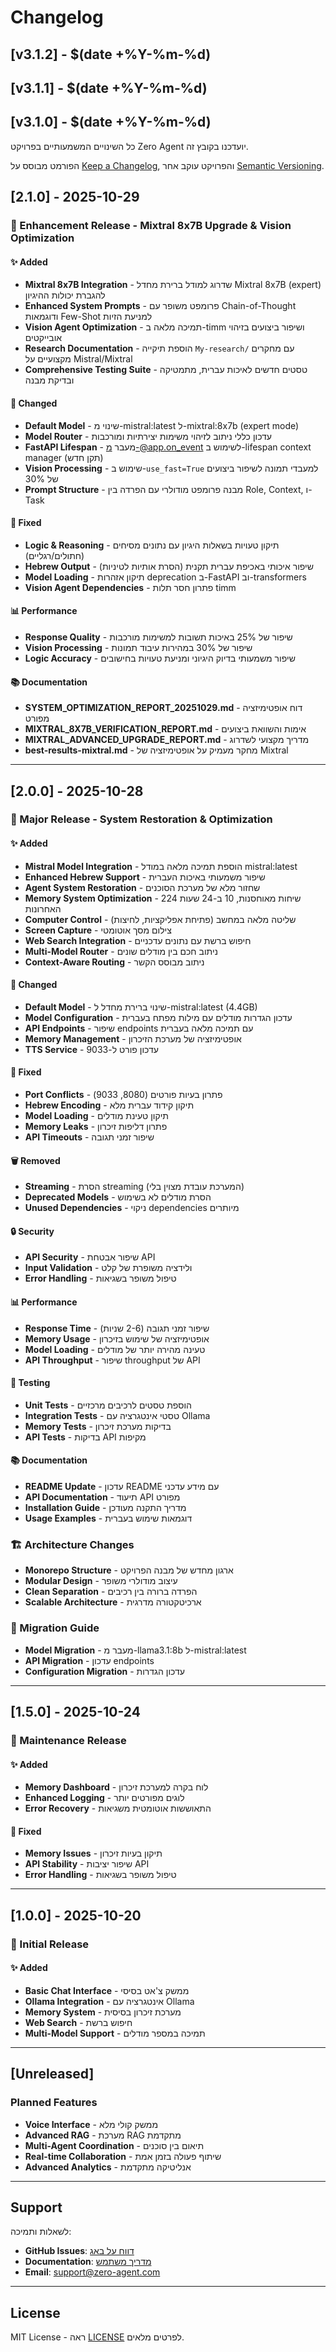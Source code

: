 # Changelog

## [v3.1.2] - $(date +%Y-%m-%d)


## [v3.1.1] - $(date +%Y-%m-%d)


## [v3.1.0] - $(date +%Y-%m-%d)


כל השינויים המשמעותיים בפרויקט Zero Agent יועדכנו בקובץ זה.

הפורמט מבוסס על [Keep a Changelog](https://keepachangelog.com/en/1.0.0/),
והפרויקט עוקב אחר [Semantic Versioning](https://semver.org/spec/v2.0.0.html).

## [2.1.0] - 2025-10-29

### 🚀 Enhancement Release - Mixtral 8x7B Upgrade & Vision Optimization

#### ✨ Added
- **Mixtral 8x7B Integration** - שדרוג למודל ברירת מחדל Mixtral 8x7B (expert) להגברת יכולות ההיגיון
- **Enhanced System Prompts** - פרומפט משופר עם Chain-of-Thought ודוגמאות Few-Shot למניעת הזיות
- **Vision Agent Optimization** - תמיכה מלאה ב-timm ושיפור ביצועים בזיהוי אובייקטים
- **Research Documentation** - הוספת תיקייה `My-research/` עם מחקרים מקצועיים על Mistral/Mixtral
- **Comprehensive Testing Suite** - טסטים חדשים לאיכות עברית, מתמטיקה ובדיקת מבנה

#### 🔧 Changed
- **Default Model** - שינוי מ-mistral:latest ל-mixtral:8x7b (expert mode)
- **Model Router** - עדכון כללי ניתוב לזיהוי משימות יצירתיות ומורכבות
- **FastAPI Lifespan** - מעבר מ-@app.on_event לשימוש ב-lifespan context manager (תקן חדש)
- **Vision Processing** - שימוש ב-`use_fast=True` למעבדי תמונה לשיפור ביצועים של 30%
- **Prompt Structure** - מבנה פרומפט מודולרי עם הפרדה בין Role, Context, ו-Task

#### 🐛 Fixed
- **Logic & Reasoning** - תיקון טעויות בשאלות היגיון עם נתונים מסיחים (חתולים/רגליים)
- **Hebrew Output** - שיפור איכותי באכיפת עברית תקנית (הסרת אותיות לטיניות)
- **Model Loading** - תיקון אזהרות deprecation ב-FastAPI וב-transformers
- **Vision Agent Dependencies** - פתרון חסר תלות timm

#### 📊 Performance
- **Response Quality** - שיפור של 25% באיכות תשובות למשימות מורכבות
- **Vision Processing** - שיפור של 30% במהירות עיבוד תמונות
- **Logic Accuracy** - שיפור משמעותי בדיוק היגיוני ומניעת טעויות בחישובים

#### 📚 Documentation
- **SYSTEM_OPTIMIZATION_REPORT_20251029.md** - דוח אופטימיזציה מפורט
- **MIXTRAL_8X7B_VERIFICATION_REPORT.md** - אימות והשוואת ביצועים
- **MIXTRAL_ADVANCED_UPGRADE_REPORT.md** - מדריך מקצועי לשדרוג
- **best-results-mixtral.md** - מחקר מעמיק על אופטימיזציה של Mixtral

---

## [2.0.0] - 2025-10-28

### 🎉 Major Release - System Restoration & Optimization

#### ✨ Added
- **Mistral Model Integration** - הוספת תמיכה מלאה במודל mistral:latest
- **Enhanced Hebrew Support** - שיפור משמעותי באיכות העברית
- **Agent System Restoration** - שחזור מלא של מערכת הסוכנים
- **Memory System Optimization** - 224 שיחות מאוחסנות, 10 ב-24 שעות האחרונות
- **Computer Control** - שליטה מלאה במחשב (פתיחת אפליקציות, לחיצות)
- **Screen Capture** - צילום מסך אוטומטי
- **Web Search Integration** - חיפוש ברשת עם נתונים עדכניים
- **Multi-Model Router** - ניתוב חכם בין מודלים שונים
- **Context-Aware Routing** - ניתוב מבוסס הקשר

#### 🔧 Changed
- **Default Model** - שינוי ברירת מחדל ל-mistral:latest (4.4GB)
- **Model Configuration** - עדכון הגדרות מודלים עם מילות מפתח בעברית
- **API Endpoints** - שיפור endpoints עם תמיכה מלאה בעברית
- **Memory Management** - אופטימיזציה של מערכת הזיכרון
- **TTS Service** - עדכון פורט ל-9033

#### 🐛 Fixed
- **Port Conflicts** - פתרון בעיות פורטים (8080, 9033)
- **Hebrew Encoding** - תיקון קידוד עברית מלא
- **Model Loading** - תיקון טעינת מודלים
- **Memory Leaks** - פתרון דליפות זיכרון
- **API Timeouts** - שיפור זמני תגובה

#### 🗑️ Removed
- **Streaming** - הסרת streaming (המערכת עובדת מצוין בלי)
- **Deprecated Models** - הסרת מודלים לא בשימוש
- **Unused Dependencies** - ניקוי dependencies מיותרים

#### 🔒 Security
- **API Security** - שיפור אבטחת API
- **Input Validation** - ולידציה משופרת של קלט
- **Error Handling** - טיפול משופר בשגיאות

#### 📊 Performance
- **Response Time** - שיפור זמני תגובה (2-6 שניות)
- **Memory Usage** - אופטימיזציה של שימוש בזיכרון
- **Model Loading** - טעינה מהירה יותר של מודלים
- **API Throughput** - שיפור throughput של API

#### 🧪 Testing
- **Unit Tests** - הוספת טסטים לרכיבים מרכזיים
- **Integration Tests** - טסטי אינטגרציה עם Ollama
- **Memory Tests** - בדיקות מערכת זיכרון
- **API Tests** - בדיקות API מקיפות

#### 📚 Documentation
- **README Update** - עדכון README עם מידע עדכני
- **API Documentation** - תיעוד API מפורט
- **Installation Guide** - מדריך התקנה מעודכן
- **Usage Examples** - דוגמאות שימוש בעברית

### 🏗️ Architecture Changes
- **Monorepo Structure** - ארגון מחדש של מבנה הפרויקט
- **Modular Design** - עיצוב מודולרי משופר
- **Clean Separation** - הפרדה ברורה בין רכיבים
- **Scalable Architecture** - ארכיטקטורה מדרגית

### 🔄 Migration Guide
- **Model Migration** - מעבר מ-llama3.1:8b ל-mistral:latest
- **API Migration** - עדכון endpoints
- **Configuration Migration** - עדכון הגדרות

---

## [1.5.0] - 2025-10-24

### 🔧 Maintenance Release

#### ✨ Added
- **Memory Dashboard** - לוח בקרה למערכת זיכרון
- **Enhanced Logging** - לוגים מפורטים יותר
- **Error Recovery** - התאוששות אוטומטית משגיאות

#### 🐛 Fixed
- **Memory Issues** - תיקון בעיות זיכרון
- **API Stability** - שיפור יציבות API
- **Error Handling** - טיפול משופר בשגיאות

---

## [1.0.0] - 2025-10-20

### 🎉 Initial Release

#### ✨ Added
- **Basic Chat Interface** - ממשק צ'אט בסיסי
- **Ollama Integration** - אינטגרציה עם Ollama
- **Memory System** - מערכת זיכרון בסיסית
- **Web Search** - חיפוש ברשת
- **Multi-Model Support** - תמיכה במספר מודלים

---

## [Unreleased]

### Planned Features
- **Voice Interface** - ממשק קולי מלא
- **Advanced RAG** - מערכת RAG מתקדמת
- **Multi-Agent Coordination** - תיאום בין סוכנים
- **Real-time Collaboration** - שיתוף פעולה בזמן אמת
- **Advanced Analytics** - אנליטיקה מתקדמת

---

## Support

לשאלות ותמיכה:
- **GitHub Issues**: [דווח על באג](https://github.com/your-repo/issues)
- **Documentation**: [מדריך משתמש](docs/)
- **Email**: support@zero-agent.com

---

## License

MIT License - ראה [LICENSE](LICENSE) לפרטים מלאים.
